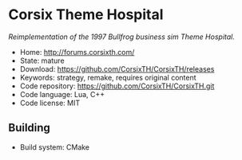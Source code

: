 # Corsix Theme Hospital

_Reimplementation of the 1997 Bullfrog business sim Theme Hospital._

- Home: http://forums.corsixth.com/
- State: mature
- Download: https://github.com/CorsixTH/CorsixTH/releases
- Keywords: strategy, remake, requires original content
- Code repository: https://github.com/CorsixTH/CorsixTH.git
- Code language: Lua, C++
- Code license: MIT

## Building

- Build system: CMake

